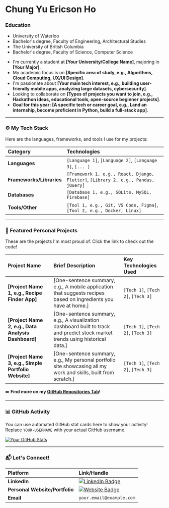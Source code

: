 # Chung Yu Ericson Ho

### Education
- University of Waterloo
- Bachelor's degree, Faculty of Engineering, Architectural Studies
- The University of British Columbia
- Bachelor's degree, Faculty of Science,  Computer Science

* I'm currently a student at **[Your University/College Name]**, majoring in **[Your Major]**.
* My academic focus is on **[Specific area of study, e.g., Algorithms, Cloud Computing, UX/UI Design]**.
* I'm passionate about **[Your main tech interest, e.g., building user-friendly mobile apps, analyzing large datasets, cybersecurity]**.
* Looking to collaborate on **[Types of projects you want to join, e.g., Hackathon ideas, educational tools, open-source beginner projects]**.
* **Goal for this year:** **[A specific tech or career goal, e.g., Land an internship, become proficient in Python, build a full-stack app]**.

---

### ⚙️ My Tech Stack

Here are the languages, frameworks, and tools I use for my projects:

| Category | Technologies |
| :--- | :--- |
| **Languages** | `[Language 1]`, `[Language 2]`, `[Language 3]`, `[... ]` |
| **Frameworks/Libraries** | `[Framework 1, e.g., React, Django, Flutter]`, `[Library 2, e.g., Pandas, jQuery]` |
| **Databases** | `[Database 1, e.g., SQLite, MySQL, Firebase]` |
| **Tools/Other** | `[Tool 1, e.g., Git, VS Code, Figma]`, `[Tool 2, e.g., Docker, Linux]` |

---

### 🚀 Featured Personal Projects

These are the projects I'm most proud of. Click the link to check out the code!

| Project Name | Brief Description | Key Technologies Used |
| :--- | :--- | :--- |
| **[Project Name 1, e.g., Recipe Finder App]** | [One-sentence summary, e.g., A mobile application that suggests recipes based on ingredients you have at home.] | `[Tech 1]`, `[Tech 2]`, `[Tech 3]` |
| **[Project Name 2, e.g., Data Analysis Dashboard]** | [One-sentence summary, e.g., A visualization dashboard built to track and predict stock market trends using historical data.] | `[Tech 1]`, `[Tech 2]`, `[Tech 3]` |
| **[Project Name 3, e.g., Simple Portfolio Website]** | [One-sentence summary, e.g., My personal portfolio site showcasing all my work and skills, built from scratch.] | `[Tech 1]`, `[Tech 2]`, `[Tech 3]` |

➡️ **Find more on my [GitHub Repositories Tab](https://github.com/YOUR-USERNAME?tab=repositories)!**

---

### 📊 GitHub Activity

You can use automated GitHub stat cards here to show your activity! Replace `YOUR-USERNAME` with your actual GitHub username.

[![Your GitHub Stats](https://github-readme-stats.vercel.app/api?username=YOUR-USERNAME&show_icons=true&theme=radical&hide_border=true)](https://github.com/YOUR-USERNAME)

---

### 📬 Let's Connect!

| Platform | Link/Handle |
| :--- | :--- |
| **LinkedIn** | [![LinkedIn Badge](https://img.shields.io/badge/-LinkedIn-0077B5?style=flat-square&logo=linkedin&logoColor=white)](https://linkedin.com/in/YOUR-LINKEDIN-HANDLE) |
| **Personal Website/Portfolio** | [![Website Badge](https://img.shields.io/badge/-Portfolio-FF7139?style=flat-square&logo=browser&logoColor=white)](https://YOUR-WEBSITE.com) |
| **Email** | `your.email@example.com` |
